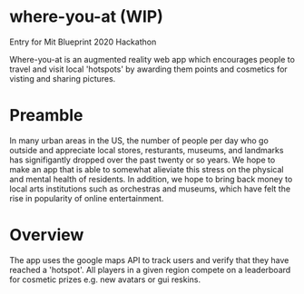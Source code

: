 # where-you-at (WIP)
Entry for Mit Blueprint 2020 Hackathon

Where-you-at is an augmented reality web app which encourages people to travel and visit local 'hotspots' by awarding them points and cosmetics for visting and sharing pictures.

# Preamble

In many urban areas in the US, the number of people per day who go outside and appreciate local stores, resturants, museums, and landmarks has signifigantly dropped over the past twenty or so years. We hope to make an app that is able to somewhat alieviate this stress on the physical and mental health of residents. In addition, we hope to bring back money to local arts institutions such as orchestras and museums, which have felt the rise in popularity of online entertainment.

# Overview

The app uses the google maps API to track users and verify that they have reached a 'hotspot'. All players in a given region compete on a leaderboard for cosmetic prizes e.g. new avatars or gui reskins.
